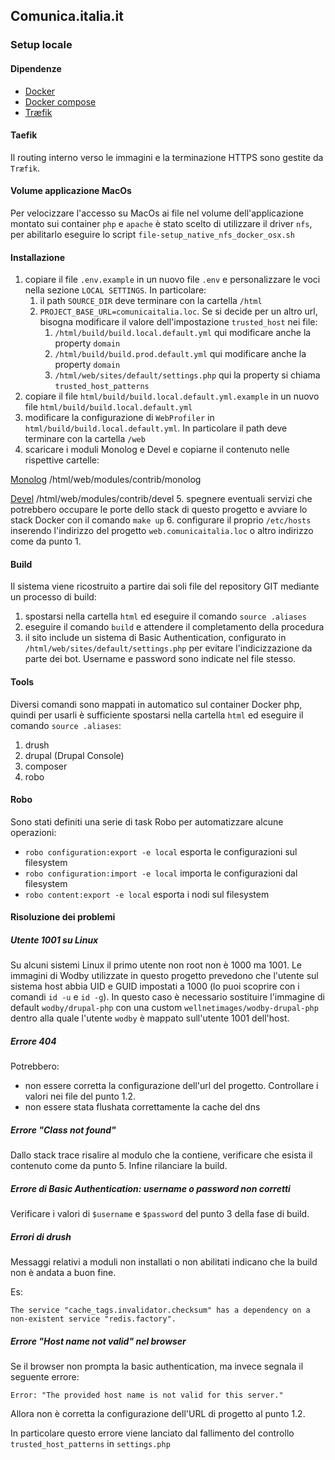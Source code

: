 
## Comunica.italia.it

### Setup locale

#### Dipendenze

* [Docker](https://www.docker.com)
* [Docker compose](https://docs.docker.com/compose)
* [Træfik](https://traefik.io)

#### Taefik

Il routing interno verso le immagini e la terminazione HTTPS sono gestite da `Træfik`.

#### Volume applicazione MacOs

Per velocizzare l'accesso su MacOs ai file nel volume dell'applicazione montato sui container `php` e `apache` è stato scelto di 
utilizzare il driver `nfs`, per abilitarlo eseguire lo script `file-setup_native_nfs_docker_osx.sh`

#### Installazione

1. copiare il file `.env.example` in un nuovo file `.env` e personalizzare le voci nella sezione `LOCAL SETTINGS`. In particolare:
   1. il path `SOURCE_DIR` deve terminare con la cartella `/html`
   2. `PROJECT_BASE_URL=comunicaitalia.loc`. Se si decide per un altro url, bisogna modificare il valore dell'impostazione `trusted_host` nei file:
      1. `/html/build/build.local.default.yml` qui modificare anche la property `domain`
      2. `/html/build/build.prod.default.yml` qui modificare anche la property `domain`
      3. `/html/web/sites/default/settings.php` qui la property si chiama `trusted_host_patterns`
2. copiare il file `html/build/build.local.default.yml.example` in un nuovo file `html/build/build.local.default.yml`
3. modificare la configurazione di `WebProfiler` in `html/build/build.local.default.yml`. In particolare il path deve terminare 
con la cartella `/web`
4. scaricare i moduli Monolog e Devel e copiarne il contenuto nelle rispettive cartelle:

[Monolog](https://ftp.drupal.org/files/projects/monolog-8.x-1.0.tar.gz)
/html/web/modules/contrib/monolog

[Devel](https://ftp.drupal.org/files/projects/devel-8.x-1.2.tar.gz)
/html/web/modules/contrib/devel
5. spegnere eventuali servizi che potrebbero occupare le porte dello stack di questo progetto e avviare lo stack Docker con il comando `make up`
6. configurare il proprio `/etc/hosts` inserendo l'indirizzo del progetto `web.comunicaitalia.loc` o altro indirizzo come da punto 1.

#### Build

Il sistema viene ricostruito a partire dai soli file del repository GIT mediante un processo di build:

1. spostarsi nella cartella `html` ed eseguire il comando `source .aliases`
2. eseguire il comando `build` e attendere il completamento della procedura
3. il sito include un sistema di Basic Authentication, configurato in `/html/web/sites/default/settings.php` per evitare l'indicizzazione da parte dei bot.
   Username e password sono indicate nel file stesso.

#### Tools

Diversi comandi sono mappati in automatico sul container Docker php, quindi per usarli è sufficiente spostarsi nella
cartella `html` ed eseguire il comando `source .aliases`:

1. drush
2. drupal (Drupal Console)
3. composer
4. robo

#### Robo

Sono stati definiti una serie di task Robo per automatizzare alcune operazioni:

* `robo configuration:export -e local` esporta le configurazioni sul filesystem
* `robo configuration:import -e local` importa le configurazioni dal filesystem
* `robo content:export -e local` esporta i nodi sul filesystem

#### Risoluzione dei problemi

##### Utente 1001 su Linux

Su alcuni sistemi Linux il primo utente non root non è 1000 ma 1001. Le immagini di Wodby utilizzate in questo progetto
prevedono che l'utente sul sistema host abbia UID e GUID impostati a 1000 (lo puoi scoprire con i comandi `id -u` e
`id -g`). In questo caso è necessario sostituire l'immagine di default `wodby/drupal-php` con una custom
`wellnetimages/wodby-drupal-php` dentro alla quale l'utente `wodby` è mappato sull'utente 1001 dell'host.

##### Errore 404

Potrebbero:
* non essere corretta la configurazione dell'url del progetto. Controllare i valori nei file del punto 1.2.
* non essere stata flushata correttamente la cache del dns

##### Errore "Class not found"

Dallo stack trace risalire al modulo che la contiene, verificare che esista il contenuto come da punto 5. Infine rilanciare la build.

##### Errore di Basic Authentication: username o password non corretti

Verificare i valori di `$username` e `$password` del punto 3 della fase di build.

##### Errori di drush

Messaggi relativi a moduli non installati o non abilitati indicano che la build non è andata a buon fine.

Es:
```
The service "cache_tags.invalidator.checksum" has a dependency on a non-existent service "redis.factory".
```

##### Errore "Host name not valid" nel browser

Se il browser non prompta la basic authentication, ma invece segnala il seguente errore:
```
Error: "The provided host name is not valid for this server."
```
Allora non è corretta la configurazione dell'URL di progetto al punto 1.2.

In particolare questo errore viene lanciato dal fallimento del controllo `trusted_host_patterns` in `settings.php`
